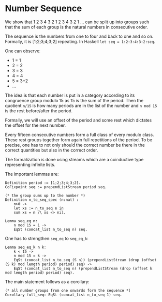 # Number Sequence

We show that 1 2 3 4 3 2 1 2 3 4 3 2 1 ... can be split up into groups 
such that the sum of each group is the natural numbers in consecutive order.

The sequence is the numbers from one to four and back to one and so on.
Formally, it is [1;2;3;4;3;2] repeating.
In Haskell `let seq = 1:2:3:4:3:2:seq`.

One can observe:
* 1 = 1
* 2 = 2
* 3 = 3
* 4 = 4
* 5 = 3+2
* ...

The idea is that each number is put in a category according to its congruence group modulo 15 as 15 is the sum of the period.
Then the quotient `n/15` is how many periods are in the list of the number
and `n mod 15` is the rest before/after the period.

Formally, we will use an offset of the period and some rest which dictates the offset for the next number.

Every fifteen consecutive numbers form a full class of every modulo class.
These rest groups together form again full repetitions of the period.
To be precise, one has to not only should the correct number be there in the correct quantities but also in the correct order.

The formalization is done using streams which are a coinductive type representing infinite lists.

The important lemmas are:

```
Definition period := [1;2;3;4;3;2].
CoFixpoint seq := prependListStream period seq.

(* the group sums up to the number *)
Definition n_to_seq_spec (n:nat) : 
    n>0 ->
    let xs := n_to_seq n in
    sum xs = n /\ xs <> nil.

Lemma seq_eq n:
    n mod 15 = 1 ->
    EqSt (concat_list n_to_seq n) seq.
```

One has to strengthen `seq_eq` to `seq_eq_k`:
``` 
Lemma seq_eq_k n k:
    k < 15 ->
    n mod 15 = k ->
    EqSt (concat_list n_to_seq (S n)) (prependListStream (drop (offset (S k) mod length period) period) seq) ->
    EqSt (concat_list n_to_seq n) (prependListStream (drop (offset k mod length period) period) seq).
```

The main statement follows as a corollary:
```
(* all number groups from one onwards form the sequence *)
Corollary full_seq: EqSt (concat_list n_to_seq 1) seq.
```

